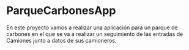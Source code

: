 # ParqueCarbonesApp
En este proyecto vamos a realizar una aplicación para un parque de carbones en el que se va a realizar un seguimiento de las entradas de Camiones junto a datos de sus camioneros.

